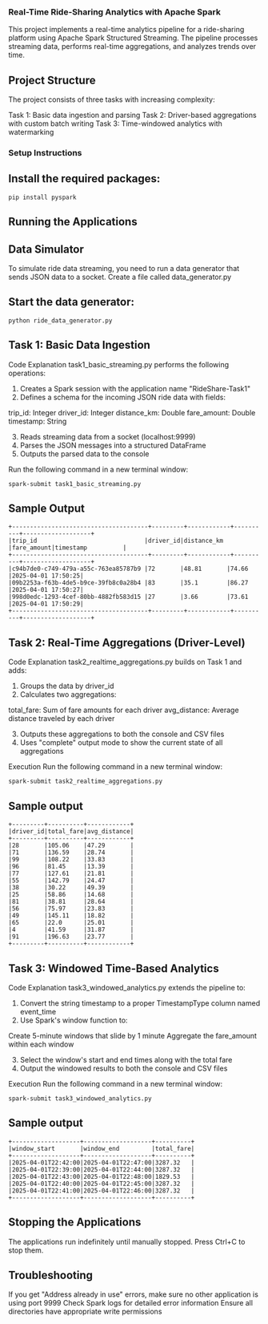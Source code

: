 ### Real-Time Ride-Sharing Analytics with Apache Spark
This project implements a real-time analytics pipeline for a ride-sharing platform using Apache Spark Structured Streaming. The pipeline processes streaming data, performs real-time aggregations, and analyzes trends over time.

## Project Structure
The project consists of three tasks with increasing complexity:

Task 1: Basic data ingestion and parsing
Task 2: Driver-based aggregations with custom batch writing
Task 3: Time-windowed analytics with watermarking

### Setup Instructions

## Install the required packages:
```
pip install pyspark
```


## Running the Applications
## Data Simulator
To simulate ride data streaming, you need to run a data generator that sends JSON data to a socket. Create a file called data_generator.py
## Start the data generator:
```
python ride_data_generator.py
```
## Task 1: Basic Data Ingestion
Code Explanation
task1_basic_streaming.py performs the following operations:

1. Creates a Spark session with the application name "RideShare-Task1"
2. Defines a schema for the incoming JSON ride data with fields:

trip_id: Integer
driver_id: Integer
distance_km: Double
fare_amount: Double
timestamp: String

3. Reads streaming data from a socket (localhost:9999)
4. Parses the JSON messages into a structured DataFrame
5. Outputs the parsed data to the console

Run the following command in a new terminal window:
```
spark-submit task1_basic_streaming.py

```
## Sample Output
```
+--------------------------------------+---------+------------+----------+-------------------+
|trip_id                              |driver_id|distance_km |fare_amount|timestamp          |
+--------------------------------------+---------+------------+----------+-------------------+
|c94b7de0-c749-479a-a55c-763ea85787b9 |72       |48.81       |74.66     |2025-04-01 17:50:25|
|09b2253a-f63b-4de5-b9ce-39fb8c0a28b4 |83       |35.1        |86.27     |2025-04-01 17:50:27|
|998d0edc-1293-4cef-80bb-4882fb583d15 |27       |3.66        |73.61     |2025-04-01 17:50:29|
+--------------------------------------+---------+------------+----------+-------------------+
```
## Task 2: Real-Time Aggregations (Driver-Level)
Code Explanation
task2_realtime_aggregations.py builds on Task 1 and adds:

1. Groups the data by driver_id
2. Calculates two aggregations:

total_fare: Sum of fare amounts for each driver
avg_distance: Average distance traveled by each driver

3. Outputs these aggregations to both the console and CSV files
4. Uses "complete" output mode to show the current state of all aggregations

Execution
Run the following command in a new terminal window:
```
spark-submit task2_realtime_aggregations.py
```

## Sample output
```
+---------+----------+------------+
|driver_id|total_fare|avg_distance|
+---------+----------+------------+
|28       |105.06    |47.29       |
|71       |136.59    |28.74       |
|99       |108.22    |33.83       |
|96       |81.45     |13.39       |
|77       |127.61    |21.81       |
|55       |142.79    |24.47       |
|38       |30.22     |49.39       |
|25       |58.86     |14.68       |
|81       |38.81     |28.64       |
|56       |75.97     |23.83       |
|49       |145.11    |18.82       |
|65       |22.0      |25.01       |
|4        |41.59     |31.87       |
|91       |196.63    |23.77       |
+---------+----------+------------+
``` 

## Task 3: Windowed Time-Based Analytics
Code Explanation
task3_windowed_analytics.py extends the pipeline to:

1. Convert the string timestamp to a proper TimestampType column named event_time
2. Use Spark's window function to:

Create 5-minute windows that slide by 1 minute
Aggregate the fare_amount within each window

3. Select the window's start and end times along with the total fare
4. Output the windowed results to both the console and CSV files

Execution
Run the following command in a new terminal window:
```
spark-submit task3_windowed_analytics.py
```
## Sample output

```
+-------------------+-------------------+----------+
|window_start       |window_end         |total_fare|
+-------------------+-------------------+----------+
|2025-04-01T22:42:00|2025-04-01T22:47:00|3287.32   |
|2025-04-01T22:39:00|2025-04-01T22:44:00|3287.32   |
|2025-04-01T22:43:00|2025-04-01T22:48:00|1829.53   |
|2025-04-01T22:40:00|2025-04-01T22:45:00|3287.32   |
|2025-04-01T22:41:00|2025-04-01T22:46:00|3287.32   |
+-------------------+-------------------+----------+
```

## Stopping the Applications
The applications run indefinitely until manually stopped. Press Ctrl+C to stop them.
## Troubleshooting

If you get "Address already in use" errors, make sure no other application is using port 9999
Check Spark logs for detailed error information
Ensure all directories have appropriate write permissions